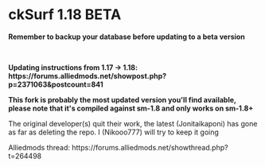 
<h1>ckSurf 1.18 BETA</h1>
<p><strong>Remember to backup your database before updating to a beta version</strong></p><br />
<p><strong>Updating instructions from 1.17 -> 1.18: https://forums.alliedmods.net/showpost.php?p=2371063&postcount=841</strong><p>
<p><strong>This fork is probably the most updated version you'll find available, please note that it's compiled against sm-1.8 and only works on sm-1.8+</strong><p>
<p>The original developer(s) quit their work, the latest (Jonitaikaponi) has gone as far as deleting the repo. I (Nikooo777) will try to keep it going</p>
<p>Alliedmods thread: https://forums.alliedmods.net/showthread.php?t=264498</p>
